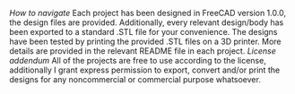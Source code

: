 *How to navigate*
Each project has been designed in FreeCAD version 1.0.0, the design files are provided. Additionally, every relevant design/body has been exported to a standard .STL file for your convenience. The designs have been tested by printing the provided .STL files on a 3D printer. More details are provided in the relevant README file in each project.
*License addendum*
All of the projects are free to use according to the license, additionally I grant express permission to export, convert and/or print the designs for any noncommercial or commercial purpose whatsoever.